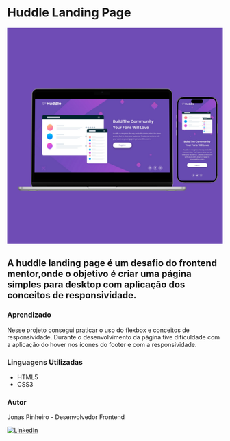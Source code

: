 # Huddle Landing Page

![](./src/images/Huddle%20Landing%20Page%20Mockup.png)

## A huddle landing page é um desafio do frontend mentor,onde o objetivo é criar  uma página simples para desktop com aplicação dos conceitos de responsividade.

### Aprendizado

Nesse projeto consegui praticar o uso do flexbox e conceitos de responsividade. Durante o desenvolvimento da página tive dificuldade com a aplicação do hover nos ícones do footer e com a responsividade. 

### Linguagens Utilizadas

- HTML5
- CSS3

### Autor

Jonas Pinheiro - Desenvolvedor Frontend

[![LinkedIn](https://img.shields.io/badge/Linkedin-Perfil-blue)](https://www.linkedin.com/in/jonas-pinheiro-207a63105/)





